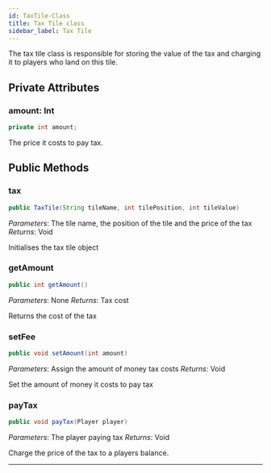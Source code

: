 ```yaml
---
id: TaxTile-Class
title: Tax Tile class
sidebar_label: Tax Tile
---
```


The tax tile class is responsible for storing the value of the tax and charging it to players who land on this tile.  

## Private Attributes

### amount: Int
```java
private int amount;
```
The price it costs to pay tax.

## Public Methods
### tax
```java
public TaxTile(String tileName, int tilePosition, int tileValue)
```
*Parameters*: The tile name, the position of the tile and the price of the tax
*Returns*: Void

Initialises the tax tile object

### getAmount
```java
public int getAmount()
```
*Parameters*: None
*Returns*: Tax cost

Returns the cost of the tax

### setFee
```java
public void setAmount(int amount)
```
*Parameters*: Assign the amount of money tax costs
*Returns*: Void

Set the amount of money it costs to pay tax

### payTax
```java
public void payTax(Player player)
```
*Parameters*: The player paying tax
*Returns*: Void

Charge the price of the tax to a players balance.

---
